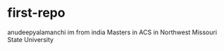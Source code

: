 # first-repo 
anudeepyalamanchi 
im from india
Masters in ACS in Northwest Missouri State University

